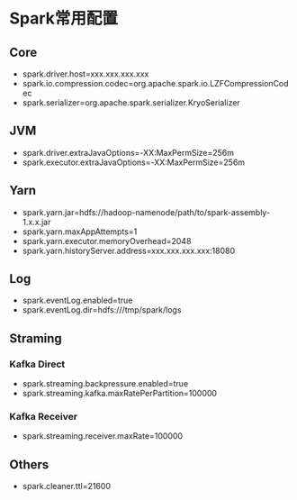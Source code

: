 # Spark常用配置

## Core
- spark.driver.host=xxx.xxx.xxx.xxx
- spark.io.compression.codec=org.apache.spark.io.LZFCompressionCodec
- spark.serializer=org.apache.spark.serializer.KryoSerializer

## JVM
- spark.driver.extraJavaOptions=-XX:MaxPermSize=256m
- spark.executor.extraJavaOptions=-XX:MaxPermSize=256m

## Yarn
- spark.yarn.jar=hdfs://hadoop-namenode/path/to/spark-assembly-1.x.x.jar
- spark.yarn.maxAppAttempts=1
- spark.yarn.executor.memoryOverhead=2048
- spark.yarn.historyServer.address=xxx.xxx.xxx.xxx:18080

## Log
- spark.eventLog.enabled=true
- spark.eventLog.dir=hdfs:///tmp/spark/logs

## Straming
### Kafka Direct
- spark.streaming.backpressure.enabled=true
- spark.streaming.kafka.maxRatePerPartition=100000

### Kafka Receiver
- spark.streaming.receiver.maxRate=100000

## Others
- spark.cleaner.ttl=21600
